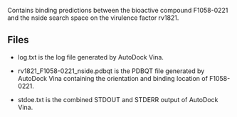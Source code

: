 Contains binding predictions between the bioactive compound F1058-0221 and the nside search space on the virulence factor rv1821.

## Files

- log.txt is the log file generated by AutoDock Vina.

- rv1821_F1058-0221_nside.pdbqt is the PDBQT file generated by AutoDock Vina containing the orientation and binding location of F1058-0221.

- stdoe.txt is the combined STDOUT and STDERR output of AutoDock Vina.

